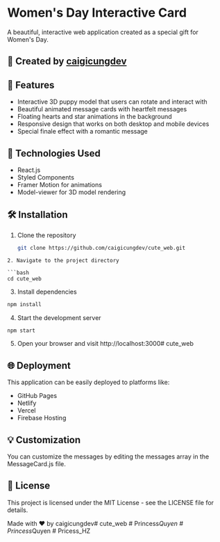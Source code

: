 # Women's Day Interactive Card

A beautiful, interactive web application created as a special gift for Women's Day.

## 💖 Created by [caigicungdev](https://github.com/caigicungdev)

## 🌟 Features

- Interactive 3D puppy model that users can rotate and interact with
- Beautiful animated message cards with heartfelt messages
- Floating hearts and star animations in the background
- Responsive design that works on both desktop and mobile devices
- Special finale effect with a romantic message

## 🚀 Technologies Used

- React.js
- Styled Components
- Framer Motion for animations
- Model-viewer for 3D model rendering


## 🛠️ Installation

1. Clone the repository
   ```bash
   git clone https://github.com/caigicungdev/cute_web.git
```
2. Navigate to the project directory

```bash
cd cute_web
 ```
3. Install dependencies

```bash
npm install
 ```
4. Start the development server

```bash
npm start
 ```
5. Open your browser and visit http://localhost:3000# cute_web

## 🌐 Deployment
This application can be easily deployed to platforms like:

- GitHub Pages
- Netlify
- Vercel
- Firebase Hosting
## 💡 Customization
You can customize the messages by editing the messages array in the MessageCard.js file.

## 📄 License
This project is licensed under the MIT License - see the LICENSE file for details.

Made with ❤️ by caigicungdev# cute_web
#   P r i n c e s s _ Q u y e n  
 #   P r i n c e s s _ Q u y e n  
 #   P r i c e s s _ H Z  
 